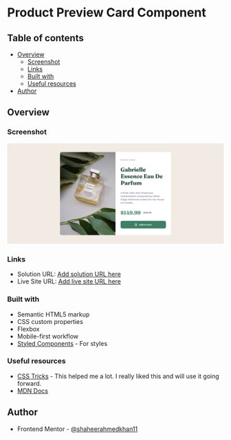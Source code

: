
# Product Preview Card Component

## Table of contents

- [Overview](#overview)
  - [Screenshot](#screenshot)
  - [Links](#links)
  - [Built with](#built-with)
  - [Useful resources](#useful-resources)
- [Author](#author)


## Overview


### Screenshot

![Screenshot](./images/screenshot.png)


### Links

- Solution URL: [Add solution URL here](https://your-solution-url.com)
- Live Site URL: [Add live site URL here](https://your-live-site-url.com)


### Built with

- Semantic HTML5 markup
- CSS custom properties
- Flexbox
- Mobile-first workflow
- [Styled Components](https://styled-components.com/) - For styles




### Useful resources

- [CSS Tricks](https://css-tricks.com/) - This helped me a lot. I really liked this and will use it going forward.
- [MDN Docs](https://developer.mozilla.org/en-US/) 



## Author

- Frontend Mentor - [@shaheerahmedkhan11](https://www.frontendmentor.io/profile/shaheerahmedkhan11)




